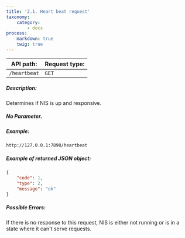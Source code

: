 ```yaml
---
title: '2.1. Heart beat request'
taxonomy:
    category:
        - docs
process:
    markdown: true
    twig: true
---
```


| API path:    | Request type:   |
|--------------|:----------------|
| `/heartbeat` | `GET`           |

##### Description:
Determines if NIS is up and responsive.

##### No Parameter.
##### Example:
```
http://127.0.0.1:7890/heartbeat
```
##### Example of returned JSON object:
```json
{
    "code": 1,
    "type": 2,
    "message": "ok"
}
```

##### Possible Errors:
If there is no response to this request, NIS is either not running or is in a state where it can't serve requests.
